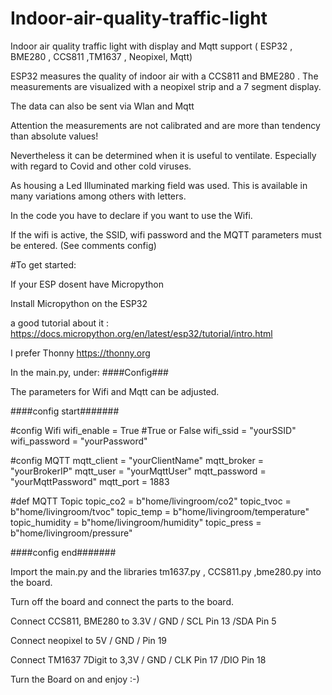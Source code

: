 # Indoor-air-quality-traffic-light


Indoor air quality traffic light with display and Mqtt support ( ESP32 , BME280 , CCS811 ,TM1637 , Neopixel, Mqtt)


ESP32 measures the quality of indoor air with a CCS811 and BME280 . The measurements are visualized with a neopixel strip and a 7 segment display.

The data can also be sent via Wlan and Mqtt

Attention the measurements are not calibrated and are more than tendency than absolute values!

Nevertheless it can be determined when it is useful to ventilate. Especially with regard to Covid and other cold viruses.

As housing a Led Illuminated marking field was used. This is available in many variations among others with letters.

In the code you have to declare if you want to use the Wifi.

If the wifi is active, the SSID, wifi password and the MQTT parameters must be entered. (See comments config)

#To get started:

If your ESP dosent have Micropython

Install Micropython on the ESP32

a good tutorial about it : https://docs.micropython.org/en/latest/esp32/tutorial/intro.html

I prefer Thonny https://thonny.org

In the main.py, under: ####Config###

The parameters for Wifi and Mqtt can be adjusted.

####config start#######

#config Wifi
wifi_enable = True  #True or False 
wifi_ssid = "yourSSID"
wifi_password = "yourPassword"

#config MQTT
mqtt_client = "yourClientName"
mqtt_broker = "yourBrokerIP"
mqtt_user = "yourMqttUser"
mqtt_password = "yourMqttPassword"
mqtt_port = 1883

#def MQTT  Topic
topic_co2 = b"home/livingroom/co2"
topic_tvoc = b"home/livingroom/tvoc"
topic_temp =  b"home/livingroom/temperature"
topic_humidity =  b"home/livingroom/humidity"
topic_press = b"home/livingroom/pressure"

####config end#######

Import the main.py and the libraries tm1637.py , CCS811.py ,bme280.py into the board.

Turn off the board and connect the parts to the board.

Connect CCS811, BME280 to 3.3V / GND / SCL Pin 13 /SDA Pin 5

Connect neopixel to 5V / GND / Pin 19

Connect TM1637 7Digit to 3,3V / GND / CLK Pin 17 /DIO Pin 18


Turn the Board on and enjoy :-)

